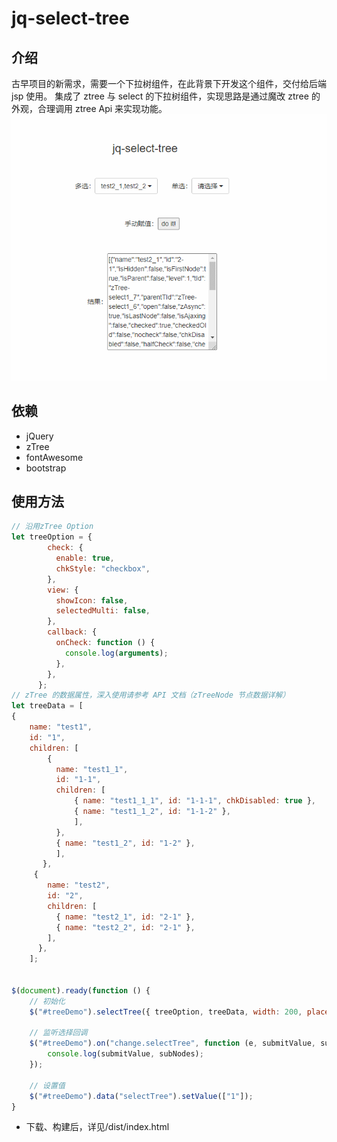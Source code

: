 # jq-select-tree

## 介绍

古早项目的新需求，需要一个下拉树组件，在此背景下开发这个组件，交付给后端 jsp 使用。
集成了 ztree 与 select 的下拉树组件，实现思路是通过魔改 ztree 的外观，合理调用 ztree Api 来实现功能。
![introduce](/pictures/introduce.gif)

## 依赖

- jQuery
- zTree
- fontAwesome
- bootstrap

## 使用方法
```javascript
// 沿用zTree Option
let treeOption = {
        check: {
          enable: true,
          chkStyle: "checkbox",
        },
        view: {
          showIcon: false,
          selectedMulti: false,
        },
        callback: {
          onCheck: function () {
            console.log(arguments);
          },
        },
      };
// zTree 的数据属性，深入使用请参考 API 文档（zTreeNode 节点数据详解）
let treeData = [
{
    name: "test1",
    id: "1",
    children: [
        {
          name: "test1_1",
          id: "1-1",
          children: [
              { name: "test1_1_1", id: "1-1-1", chkDisabled: true },
              { name: "test1_1_2", id: "1-1-2" },
              ],
          },
          { name: "test1_2", id: "1-2" },
          ],
       },
     {
        name: "test2",
        id: "2",
        children: [
          { name: "test2_1", id: "2-1" },
          { name: "test2_2", id: "2-1" },
        ],
      },
    ];
      
      
$(document).ready(function () {
    // 初始化
    $("#treeDemo").selectTree({ treeOption, treeData, width: 200, placeholder: "请选择" });
        
    // 监听选择回调
    $("#treeDemo").on("change.selectTree", function (e, submitValue, subNodes) {
        console.log(submitValue, subNodes);
    });

    // 设置值
    $("#treeDemo").data("selectTree").setValue(["1"]);
}
```
* 下载、构建后，详见/dist/index.html
